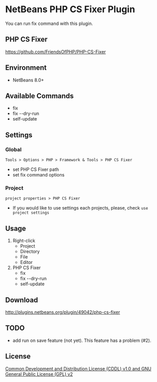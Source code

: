 # NetBeans PHP CS Fixer Plugin
You can run fix command with this plugin.

## PHP CS Fixer
https://github.com/FriendsOfPHP/PHP-CS-Fixer

## Environment
- NetBeans 8.0+

## Available Commands
- fix
- fix --dry-run
- self-update

## Settings

### Global
 `Tools > Options > PHP > Framework & Tools > PHP CS Fixer`
- set PHP CS Fixer path
- set fix command options

### Project
`project properties > PHP CS Fixer`
- If you would like to use settings each projects, please, check `use project settings`

## Usage
1. Right-click
    - Project
    - Directory
    - File
    - Editor
2. PHP CS Fixer
    - fix
    - fix --dry-run
    - self-update

## Download

http://plugins.netbeans.org/plugin/49042/php-cs-fixer

## TODO
- add run on save feature (not yet). This feature has a problem (#2).

## License
[Common Development and Distribution License (CDDL) v1.0 and GNU General Public License (GPL) v2](http://netbeans.org/cddl-gplv2.html)